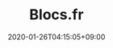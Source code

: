 ---
title: Blocs.fr
description: Jonathan Serra CTO @ Brightweb - Solutions digitales et infrastructures logicielles scallables pour startups ambitieuses et en forte croissante. Les sujets sont le développement d'applications serveurs, frontend, backend et devops. Spécialisé en développement blockchain sur Bitcoin avant tout et parfois Ethereum et autres.
date: 2020-01-26T04:15:05+09:00
image: images/blocs_banner.png
draft: false
landing:
  logo:
    logoType: long
    logoText: Blocs.fr
  title:
    - Blocs.fr
  text:
    - CTO @ Brightweb
  buttons:
    - link: blog
      text: Blog
      color: primary
footer:
  sections:
    - title: General
      links:
        - title: Blog
          link: blog
    - title: Réseaux
      links:
        - title: Github
          link: https://github.com/Chaine-de-Blocs
        - title: Twitch
          link: https://www.twitch.tv/codequietw
        - title: YouTube
          link: https://www.youtube.com/c/Cha%C3%AEnedeBlocs
        - title: Twitter
          link: https://twitter.com/_blocs
    - title: Articles
      links:
        - title: Mastering the Lightning Network
          link: tags/mastering-the-lightning-network
        - title: Devenir Dev. Blockchain
          link: blog/le-developpement-blockchain-par-ou-commencer
  contents: 
    align: left
    applySinglePageCss: false
    markdown: © _Blocs.fr_ 2024
---